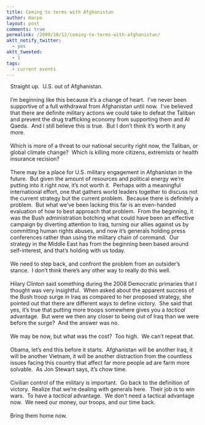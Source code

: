 ```yaml
---
title: Coming to terms with Afghanistan
author: Harpo
layout: post
comments: true
permalink: /2009/10/12/coming-to-terms-with-afghanistan/
aktt_notify_twitter:
  - yes
aktt_tweeted:
  - 1
tags:
  - current events
---
```

<p style="margin-top: 0px; margin-right: 0px; margin-bottom: 18px; margin-left: 10px; padding: 0px;">
  Straight up.  U.S. out of Afghanistan.
</p>

<p style="margin-top: 0px; margin-right: 0px; margin-bottom: 18px; margin-left: 10px; padding: 0px;">
  I&#8217;m beginning like this because it&#8217;s a change of heart.  I&#8217;ve never been supportive of a full withdrawal from Afghanistan until now.  I&#8217;ve believed that there are definite military actions we could take to defeat the Taliban and prevent the drug trafficking economy from supporting them and Al Qaeda.  And I still believe this is true.  But I don&#8217;t think it&#8217;s worth it any more.
</p>

<p style="margin-top: 0px; margin-right: 0px; margin-bottom: 18px; margin-left: 10px; padding: 0px;">
  Which is more of a threat to our national security right now, the Taliban, or global climate change?  Which is killing more citizens, extremists or health insurance recision?
</p>

<p style="margin-top: 0px; margin-right: 0px; margin-bottom: 18px; margin-left: 10px; padding: 0px;">
  There may be a place for U.S. military engagement in Afghanistan in the future.  But given the amount of resources and political energy we&#8217;re putting into it right now, it&#8217;s not worth it.  Perhaps with a meaningful international effort, one that gathers world leaders together to discuss not the current strategy but the current problem.  Because there is definitely a problem.  But what we&#8217;ve been lacking this far is an even-handed evaluation of how to best approach that problem.  From the beginning, it was the Bush administration botching what could have been an effective campaign by diverting attention to Iraq, turning our allies against us by committing human rights abuses, and now it&#8217;s generals holding press conferences rather than using the military chain of command.  Our strategy in the Middle East has from the beginning been based around self-interest, and that&#8217;s holding with us today.
</p>

<p style="margin-top: 0px; margin-right: 0px; margin-bottom: 18px; margin-left: 10px; padding: 0px;">
  We need to step back, and confront the problem from an outsider&#8217;s stance.  I don&#8217;t think there&#8217;s any other way to really do this well.
</p>

<p style="margin-top: 0px; margin-right: 0px; margin-bottom: 18px; margin-left: 10px; padding: 0px;">
  Hilary Clinton said something during the 2008 Democratic primaries that I thought was very insightful.  When asked about the apparent success of the Bush troop surge in Iraq as compared to her proposed strategy, she pointed out that there are different ways to define victory.  She said that yes, it&#8217;s true that putting more troops somewhere gives you a <em>tactical</em> advantage.  But were we then any closer to being out of Iraq than we were before the surge?  And the answer was no.
</p>

<p style="margin-top: 0px; margin-right: 0px; margin-bottom: 18px; margin-left: 10px; padding: 0px;">
  We may be now, but what was the cost?  Too high.  We can&#8217;t repeat that.
</p>

<p style="margin-top: 0px; margin-right: 0px; margin-bottom: 18px; margin-left: 10px; padding: 0px;">
  Obama, let&#8217;s end this before it starts.  Afghanistan will be another Iraq, it will be another Vietnam, it will be another distraction from the countless issues facing this country that affect far more people ad are farm more solvable.  As Jon Stewart says, it&#8217;s chow time.
</p>

<p style="margin-top: 0px; margin-right: 0px; margin-bottom: 18px; margin-left: 10px; padding: 0px;">
  Civilian control of the military is important.  Go back to the definition of victory.  Realize that we&#8217;re dealing with generals here.  Their job is to win wars.  To have a <em>tactical</em> advantage.  We don&#8217;t need a tactical advantage now.  We need our money, our troops, and our time back.
</p>

<p style="margin-top: 0px; margin-right: 0px; margin-bottom: 18px; margin-left: 10px; padding: 0px;">
  Bring them home now.
</p>